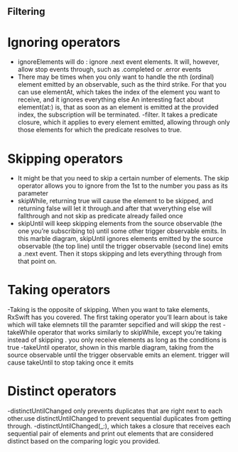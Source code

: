 ## Filtering
 # Ignoring operators
- ignoreElements will do : ignore .next event elements. It will,
however, allow stop events through, such as .completed or .error events
- There may be times when you only want to handle the nth (ordinal) element emitted by
an observable, such as the third strike. For that you can use elementAt, which takes the
index of the element you want to receive, and it ignores everything else
An interesting fact about element(at:) is, that as soon as an element is emitted at the
provided index, the subscription will be terminated.
-filter. It takes a predicate closure,
which it applies to every element emitted, allowing through only those elements for
which the predicate resolves to true.
 # Skipping operators
- It might be that you need to skip a certain number of elements. The skip operator
allows you to ignore from the 1st to the number you pass as its parameter
- skipWhile, returning true will cause the element to be skipped, and returning
false will let it through.and after that wverything else will fallthrough and not skip as predicate already failed once
-  skipUntil will keep skipping elements from the source observable
(the one you’re subscribing to) until some other trigger observable emits. In this marble
diagram, skipUntil ignores elements emitted by the source observable (the top line)
until the trigger observable (second line) emits a .next event. Then it stops skipping
and lets everything through from that point on.
# Taking operators
-Taking is the opposite of skipping. When you want to take elements, RxSwift has you
covered. The first taking operator you’ll learn about is take which will take elemnets till the paramter sepcified and will
skipp the rest
-takeWhile operator that works similarly to skipWhile, except you’re
taking instead of skipping . you only receive elements as long as the conditions is true 
-takeUntil operator, shown in this marble diagram, taking
from the source observable until the trigger observable emits an element.
 trigger  will cause takeUntil to stop taking once it
emits
# Distinct operators
-distinctUntilChanged only prevents duplicates that are right
next to each other.use distinctUntilChanged to prevent sequential duplicates from getting through.
-distinctUntilChanged(_:), which takes a closure that receives each sequential
pair of elements and print out elements that are considered distinct based on the
comparing logic you provided.
